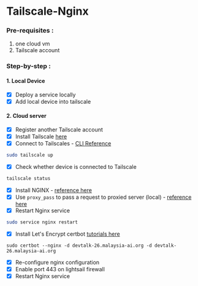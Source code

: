 # Tailscale-Nginx

### Pre-requisites :
1. one cloud vm
2. Tailscale account

### Step-by-step : 

#### 1. Local Device

- [x] Deploy a service locally
- [x] Add local device into tailscale 

#### 2. Cloud server

- [x] Register another Tailscale account
- [x] Install Tailscale [here](https://tailscale.com/download/linux)
- [x] Connect to Tailscales - [CLI Reference](https://tailscale.com/kb/1241/tailscale-up)
```bash
sudo tailscale up
```
- [x] Check whether device is connected to Tailscale
```bash
tailscale status
```
- [x] Install NGINX - [reference here](https://ubuntu.com/tutorials/install-and-configure-nginx#2-installing-nginx)
- [x] Use `proxy_pass` to pass a request to proxied server (local) - [reference here](https://docs.nginx.com/nginx/admin-guide/web-server/reverse-proxy/)
- [x] Restart Nginx service
```bash
sudo service nginx restart
```
- [x] Install Let's Encrypt certbot [tutorials here](https://sheraziqbal.medium.com/adding-free-ssl-from-lets-encrypt-to-your-domain-with-nginx-on-ubuntu-ec2-509d9dc7b193)
```
sudo certbot --nginx -d devtalk-26.malaysia-ai.org -d devtalk-26.malaysia-ai.org
```
- [x] Re-configure nginx configuration
- [x] Enable port 443 on lightsail firewall
- [x] Restart Nginx service
